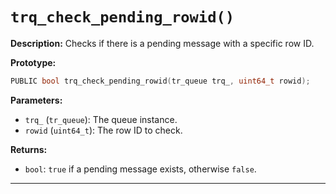 # `trq_check_pending_rowid()`

**Description:**
Checks if there is a pending message with a specific row ID.

**Prototype:**
```c
PUBLIC bool trq_check_pending_rowid(tr_queue trq_, uint64_t rowid);
```

**Parameters:**
- `trq_` (`tr_queue`): The queue instance.
- `rowid` (`uint64_t`): The row ID to check.

**Returns:**
- `bool`: `true` if a pending message exists, otherwise `false`.

---
